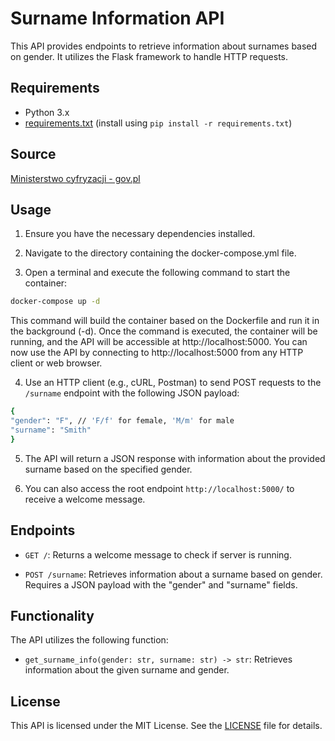 # Surname Information API

This API provides endpoints to retrieve information about surnames based on gender. It utilizes the Flask framework to handle HTTP requests.

## Requirements

- Python 3.x
- [requirements.txt]() (install using `pip install -r requirements.txt`)

## Source

[Ministerstwo cyfryzacji - gov.pl](https://dane.gov.pl/pl/dataset/568,nazwiska-wystepujace-w-rejestrze-pesel)

## Usage

1. Ensure you have the necessary dependencies installed.

2. Navigate to the directory containing the docker-compose.yml file.

3. Open a terminal and execute the following command to start the container:

```bash
docker-compose up -d
```

This command will build the container based on the Dockerfile and run it in the background (-d).
Once the command is executed, the container will be running, and the API will be accessible at http://localhost:5000.
You can now use the API by connecting to http://localhost:5000 from any HTTP client or web browser.

4. Use an HTTP client (e.g., cURL, Postman) to send POST requests to the `/surname` endpoint with the following JSON payload:
```bash
{
"gender": "F", // 'F/f' for female, 'M/m' for male
"surname": "Smith"
}
```
5. The API will return a JSON response with information about the provided surname based on the specified gender.

6. You can also access the root endpoint `http://localhost:5000/` to receive a welcome message.

## Endpoints

- `GET /`: Returns a welcome message to check if server is running.

- `POST /surname`: Retrieves information about a surname based on gender. Requires a JSON payload with the "gender" and "surname" fields.

## Functionality

The API utilizes the following function:

- `get_surname_info(gender: str, surname: str) -> str`: Retrieves information about the given surname and gender.

## License

This API is licensed under the MIT License. See the [LICENSE](https://opensource.org/license/mit/) file for details.